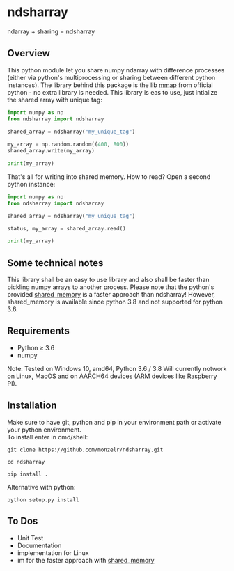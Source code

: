 ndsharray
=========
ndarray + sharing = ndsharray

Overview
--------
This python module let you share numpy ndarray with difference processes (either via python's multiprocessing or sharing between different python instances). The library behind this package is the lib [mmap](https://docs.python.org/3/library/mmap.html) from official python - no extra library is needed.
This library is eas to use, just intialize the shared array with unique tag:

```python
import numpy as np
from ndsharray import ndsharray
    
shared_array = ndsharray("my_unique_tag")

my_array = np.random.random((400, 800))
shared_array.write(my_array)

print(my_array)
```

That's all for writing into shared memory. How to read? Open a second python instance:
```python
import numpy as np
from ndsharray import ndsharray

shared_array = ndsharray("my_unique_tag")

status, my_array = shared_array.read()

print(my_array)
```

Some technical notes
--------------------
This library shall be an easy to use library and also shall be faster than pickling numpy arrays to another process. Please note that the python's provided [shared_memory](https://docs.python.org/3/library/multiprocessing.shared_memory.html) is a faster approach than ndsharray! However, shared_memory is available since python 3.8 and not supported for python 3.6. 


Requirements
------------ 
- Python ≥ 3.6
- numpy

Note: Tested on Windows 10, amd64, Python 3.6 / 3.8
Will currently notwork on Linux, MacOS and on AARCH64 devices (ARM devices like Raspberry PI).


Installation
------------
Make sure to have git, python and pip in your environment path or activate your python environment.\
To install enter in cmd/shell:

    git clone https://github.com/monzelr/ndsharray.git

    cd ndsharray

    pip install .

Alternative with python:

    python setup.py install


To Dos
------
- Unit Test
- Documentation
- implementation for Linux
- im for the faster approach with [shared_memory](https://docs.python.org/3/library/multiprocessing.shared_memory.html)
